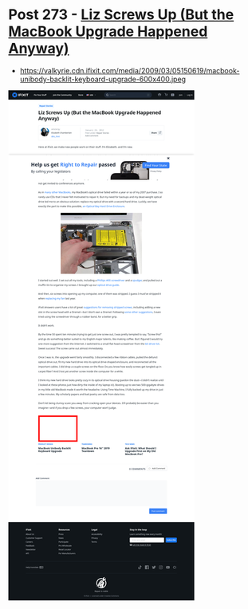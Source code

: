 # Post 273 - [Liz Screws Up (But the MacBook Upgrade Happened Anyway)](https://www.ifixit.com/News/273/liz-screws-up-but-upgrades-her-macbook-anyway)

- https://valkyrie.cdn.ifixit.com/media/2009/03/05150619/macbook-unibody-backlit-keyboard-upgrade-600x400.jpeg

![screencap](screenshots/591d3785-c312-4a6a-80d9-5739b3a1116d.png)
